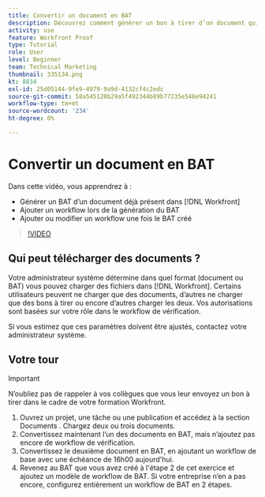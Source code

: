 ```yaml
---
title: Convertir un document en BAT
description: Découvrez comment générer un bon à tirer d’un document qui existe déjà dans [!DNL  Workfront], ajoutez un workflow à un BAT, puis ajoutez ou modifiez un workflow après la création du BAT.
activity: use
feature: Workfront Proof
type: Tutorial
role: User
level: Beginner
team: Technical Marketing
thumbnail: 335134.png
kt: 8834
exl-id: 25d05144-9fe9-4979-9a9d-4132cf4c2edc
source-git-commit: 58a545120b29a5f492344b89b77235e548e94241
workflow-type: tm+mt
source-wordcount: '234'
ht-degree: 0%

---
```


# Convertir un document en BAT

Dans cette vidéo, vous apprendrez à :

* Générer un BAT d’un document déjà présent dans [!DNL Workfront]
* Ajouter un workflow lors de la génération du BAT
* Ajouter ou modifier un workflow une fois le BAT créé

>[!VIDEO](https://video.tv.adobe.com/v/335134/?quality=12)


## Qui peut télécharger des documents ?

Votre administrateur système détermine dans quel format (document ou BAT) vous pouvez charger des fichiers dans [!DNL Workfront]. Certains utilisateurs peuvent ne charger que des documents, d’autres ne charger que des bons à tirer ou encore d’autres charger les deux. Vos autorisations sont basées sur votre rôle dans le workflow de vérification.

Si vous estimez que ces paramètres doivent être ajustés, contactez votre administrateur système.

## Votre tour

>[!IMPORTANT]
>
>N’oubliez pas de rappeler à vos collègues que vous leur envoyez un bon à tirer dans le cadre de votre formation Workfront.

1. Ouvrez un projet, une tâche ou une publication et accédez à la section Documents . Chargez deux ou trois documents.
1. Convertissez maintenant l’un des documents en BAT, mais n’ajoutez pas encore de workflow de vérification.
1. Convertissez le deuxième document en BAT, en ajoutant un workflow de base avec une échéance de 16h00 aujourd&#39;hui.
1. Revenez au BAT que vous avez créé à l&#39;étape 2 de cet exercice et ajoutez un modèle de workflow de BAT. Si votre entreprise n’en a pas encore, configurez entièrement un workflow de BAT en 2 étapes.


<!--
###Learn more
* Generate a proof for a document
-->
